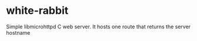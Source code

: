 # white-rabbit
Simple libmicrohttpd C web server. It hosts one route that returns the server hostname
